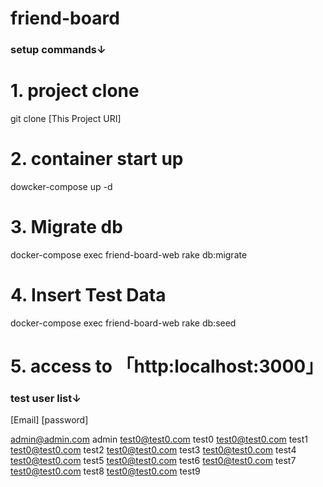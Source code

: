 # friend-board

### setup commands↓

# 1. project clone
git clone [This Project URI]
# 2. container start up
dowcker-compose up -d
# 3. Migrate db
docker-compose exec friend-board-web rake db:migrate
# 4. Insert Test Data
docker-compose exec friend-board-web rake db:seed
# 5. access to 「http:localhost:3000」

###


### test user list↓

[Email] [password]

admin@admin.com admin
test0@test0.com test0
test0@test0.com test1
test0@test0.com test2
test0@test0.com test3
test0@test0.com test4
test0@test0.com test5
test0@test0.com test6
test0@test0.com test7
test0@test0.com test8
test0@test0.com test9

###
